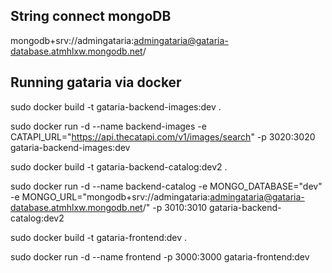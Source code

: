 ## String connect mongoDB

mongodb+srv://admingataria:admingataria@gataria-database.atmhlxw.mongodb.net/

## Running gataria via docker

sudo docker build -t gataria-backend-images:dev .

sudo docker run -d --name backend-images -e CATAPI_URL="https://api.thecatapi.com/v1/images/search" -p 3020:3020 gataria-backend-images:dev

sudo docker build -t gataria-backend-catalog:dev2 .

sudo docker run -d --name backend-catalog -e MONGO_DATABASE="dev" -e MONGO_URL="mongodb+srv://admingataria:admingataria@gataria-database.atmhlxw.mongodb.net/" -p 3010:3010 gataria-backend-catalog:dev2

sudo docker build -t gataria-frontend:dev .

sudo docker run -d --name frontend -p 3000:3000 gataria-frontend:dev